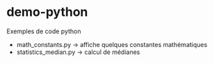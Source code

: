 # demo-python
Exemples de code python
- math_constants.py -> affiche quelques constantes mathématiques
- statistics_median.py -> calcul de médianes